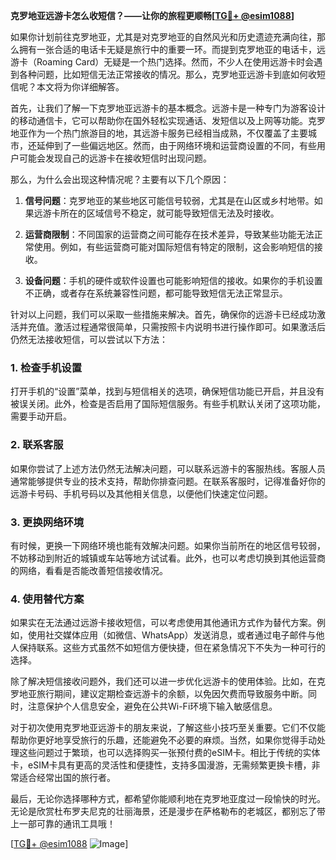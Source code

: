 **克罗地亚远游卡怎么收短信？——让你的旅程更顺畅[[TG💪+ @esim1088](https://t.me/s/esim1088)]**

如果你计划前往克罗地亚，尤其是对克罗地亚的自然风光和历史遗迹充满向往，那么拥有一张合适的电话卡无疑是旅行中的重要一环。而提到克罗地亚的电话卡，远游卡（Roaming Card）无疑是一个热门选择。然而，不少人在使用远游卡时会遇到各种问题，比如短信无法正常接收的情况。那么，克罗地亚远游卡到底如何收短信呢？本文将为你详细解答。

首先，让我们了解一下克罗地亚远游卡的基本概念。远游卡是一种专门为游客设计的移动通信卡，它可以帮助你在国外轻松实现通话、发短信以及上网等功能。克罗地亚作为一个热门旅游目的地，其远游卡服务已经相当成熟，不仅覆盖了主要城市，还延伸到了一些偏远地区。然而，由于网络环境和运营商设置的不同，有些用户可能会发现自己的远游卡在接收短信时出现问题。

那么，为什么会出现这种情况呢？主要有以下几个原因：

1. **信号问题**：克罗地亚的某些地区可能信号较弱，尤其是在山区或乡村地带。如果远游卡所在的区域信号不稳定，就可能导致短信无法及时接收。

2. **运营商限制**：不同国家的运营商之间可能存在技术差异，导致某些功能无法正常使用。例如，有些运营商可能对国际短信有特定的限制，这会影响短信的接收。

3. **设备问题**：手机的硬件或软件设置也可能影响短信的接收。如果你的手机设置不正确，或者存在系统兼容性问题，都可能导致短信无法正常显示。

针对以上问题，我们可以采取一些措施来解决。首先，确保你的远游卡已经成功激活并充值。激活过程通常很简单，只需按照卡内说明书进行操作即可。如果激活后仍然无法接收短信，可以尝试以下方法：

### 1. 检查手机设置

打开手机的“设置”菜单，找到与短信相关的选项，确保短信功能已开启，并且没有被误关闭。此外，检查是否启用了国际短信服务。有些手机默认关闭了这项功能，需要手动开启。

### 2. 联系客服

如果你尝试了上述方法仍然无法解决问题，可以联系远游卡的客服热线。客服人员通常能够提供专业的技术支持，帮助你排查问题。在联系客服时，记得准备好你的远游卡号码、手机号码以及其他相关信息，以便他们快速定位问题。

### 3. 更换网络环境

有时候，更换一下网络环境也能有效解决问题。如果你当前所在的地区信号较弱，不妨移动到附近的城镇或车站等地方试试看。此外，也可以考虑切换到其他运营商的网络，看看是否能改善短信接收情况。

### 4. 使用替代方案

如果实在无法通过远游卡接收短信，可以考虑使用其他通讯方式作为替代方案。例如，使用社交媒体应用（如微信、WhatsApp）发送消息，或者通过电子邮件与他人保持联系。这些方式虽然不如短信方便快捷，但在紧急情况下不失为一种可行的选择。

除了解决短信接收问题外，我们还可以进一步优化远游卡的使用体验。比如，在克罗地亚旅行期间，建议定期检查远游卡的余额，以免因欠费而导致服务中断。同时，注意保护个人信息安全，避免在公共Wi-Fi环境下输入敏感信息。

对于初次使用克罗地亚远游卡的朋友来说，了解这些小技巧至关重要。它们不仅能帮助你更好地享受旅行的乐趣，还能避免不必要的麻烦。当然，如果你觉得手动处理这些问题过于繁琐，也可以选择购买一张预付费的eSIM卡。相比于传统的实体卡，eSIM卡具有更高的灵活性和便捷性，支持多国漫游，无需频繁更换卡槽，非常适合经常出国的旅行者。

最后，无论你选择哪种方式，都希望你能顺利地在克罗地亚度过一段愉快的时光。无论是欣赏杜布罗夫尼克的壮丽海景，还是漫步在萨格勒布的老城区，都别忘了带上一部可靠的通讯工具哦！

[[TG💪+ @esim1088](https://t.me/s/esim1088) ![Image](https://i.postimg.cc/4NQfJmqS/Snipaste-2025-05-13-00-14-12.png)]